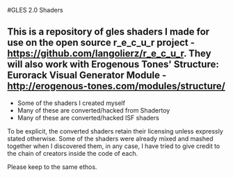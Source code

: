 #GLES 2.0 Shaders

## This is a repository of gles shaders I made for use on the open source r_e_c_u_r project - https://github.com/langolierz/r_e_c_u_r. They will also work with Erogenous Tones' Structure: Eurorack Visual Generator Module - http://erogenous-tones.com/modules/structure/

- Some of the shaders I created myself
- Many of these are converted/hacked from Shadertoy
- Many of these are converted/hacked ISF shaders

To be explicit, the converted shaders retain their licensing unless expressly stated otherwise. Some of the shaders were already mixed and mashed together when I discovered them, in any case, I have tried to give credit to the chain of creators inside the code of each.

Please keep to the same ethos.
